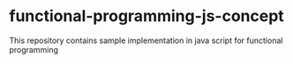 # functional-programming-js-concept
This repository contains sample implementation in java script for functional programming
